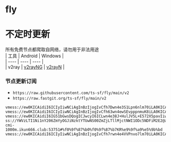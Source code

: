 # fly
# 不定时更新
所有免费节点都爬取自网络，请勿用于非法用途  
|  工具  | Android  | Windows  |  
|  ----  | ----   | ----  |  
| v2ray  | [v2rayNG](https://github.com/2dust/v2rayNG/releases) | [v2rayN](https://github.com/2dust/v2rayN/releases) |  
  
### 节点更新订阅  
- `https://raw.githubusercontent.com/ts-sf/fly/main/v2`  
- `https://raw.fastgit.org/ts-sf/fly/main/v2`  
``` 
vmess://ew0KICAidiI6ICIyIiwNCiAgInBzIjogIvCfh7Dwn4e3S1Lpn6nlm70iLA0KICAiYWRkIjogImtyLWRpcmVjdC5ub2RlMDAyLnh5eiIsDQogICJwb3J0IjogIjQ0NSIsDQogICJpZCI6ICIyNTVkZjk5OC1jNDYwLTNlZTUtYjA1YS1iMjY2ODE5YTJhOGUiLA0KICAiYWlkIjogIjAiLA0KICAic2N5IjogImF1dG8iLA0KICAibmV0IjogInRjcCIsDQogICJ0eXBlIjogIm5vbmUiLA0KICAiaG9zdCI6ICJrci1kaXJlY3Qubm9kZTAwMi54eXoiLA0KICAicGF0aCI6ICIvIiwNCiAgInRscyI6ICJ0bHMiLA0KICAic25pIjogIiINCn0=
vmess://ew0KICAidiI6ICIyIiwNCiAgInBzIjogIvCfh63wn4ewSEvpppnmuK8iLA0KICAiYWRkIjogIjE2LjE2My41Ny4xODAiLA0KICAicG9ydCI6ICI0NDMiLA0KICAiaWQiOiAiYjhiNWVjZDAtOGY0MC00MjNmLWJhNmMtMTRmNWIwODljZDk5IiwNCiAgImFpZCI6ICIwIiwNCiAgInNjeSI6ICJhdXRvIiwNCiAgIm5ldCI6ICJ3cyIsDQogICJ0eXBlIjogIm5vbmUiLA0KICAiaG9zdCI6ICJ3d3cubWljcm9zb2Z0LmNvbSIsDQogICJwYXRoIjogIi96aC1jbiIsDQogICJ0bHMiOiAidGxzIiwNCiAgInNuaSI6ICJoazEuc2FuZmVuMDA0Lm1lIg0KfQ==
vmess://ew0KICAidiI6IG51bGwsDQogICJwcyI6ICLwn4e38J+HulJV5L+E572X5pavIiwNCiAgImFkZCI6ICJhcGFyYXQucGVyc2lhbm1pemJhbi5jb20iLA0KICAicG9ydCI6ICI0NDMzIiwNCiAgImlkIjogIjg4NzkwYTFiLWYwNTktNDBjNy05YzlkLWI3Yzk0M2I0NDIwYiIsDQogICJhaWQiOiAiMCIsDQogICJzY3kiOiBudWxsLA0KICAibmV0IjogInRjcCIsDQogICJ0eXBlIjogImF1dG8iLA0KICAiaG9zdCI6ICIiLA0KICAicGF0aCI6ICIiLA0KICAidGxzIjogInRscyIsDQogICJzbmkiOiAiIg0KfQ==
ss://YWVzLTI1Ni1nY206ZmYyOGJiNzktYTUwNS00ZmZjLTllMjctNWI1ODc5NDFiM2E2@ah-cmi-1000m.ikun666.club:53751#%f0%9f%87%b0%f0%9f%87%b7KR%e9%9f%a9%e5%9b%bd
vmess://ew0KICAidiI6ICIyIiwNCiAgInBzIjogIvCfh7rwn4e4VVPnvo7lm70iLA0KICAiYWRkIjogIm10bi5jcGlvbmxpbmUuY28iLA0KICAicG9ydCI6ICI0NDMiLA0KICAiaWQiOiAiYTZlNmIzZTAtYjhhNy00MTIzLThhYjQtNTczYTkyNDFhMjU5IiwNCiAgImFpZCI6ICIwIiwNCiAgInNjeSI6ICJjaGFjaGEyMC1wb2x5MTMwNSIsDQogICJuZXQiOiAid3MiLA0KICAidHlwZSI6ICJub25lIiwNCiAgImhvc3QiOiAidG90b2xlLmZvcmlyYW4ubmwiLA0KICAicGF0aCI6ICIvVWNNNkw3bm5FVzhFMGgzWSIsDQogICJ0bHMiOiAidGxzIiwNCiAgInNuaSI6ICIiDQp9
```